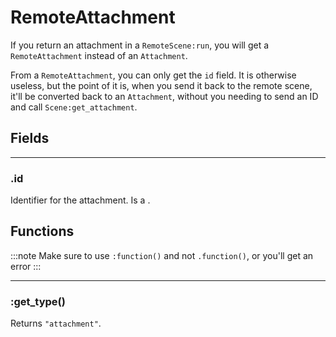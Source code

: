 # RemoteAttachment

If you return an attachment in a `RemoteScene:run`, you will get a `RemoteAttachment` instead of an `Attachment`.

From a `RemoteAttachment`, you can only get the `id` field. It is otherwise useless, but the point of it is, when you send it back to the remote scene, it'll be converted back to an `Attachment`, without you needing to send an ID and call `Scene:get_attachment`.

## Fields

---

### .id

Identifier for the attachment. Is a <Type name="number" />.

## Functions

:::note
Make sure to use `:function()` and not `.function()`, or you'll get an error
:::

---

### \:get_type()

Returns `"attachment"`.

